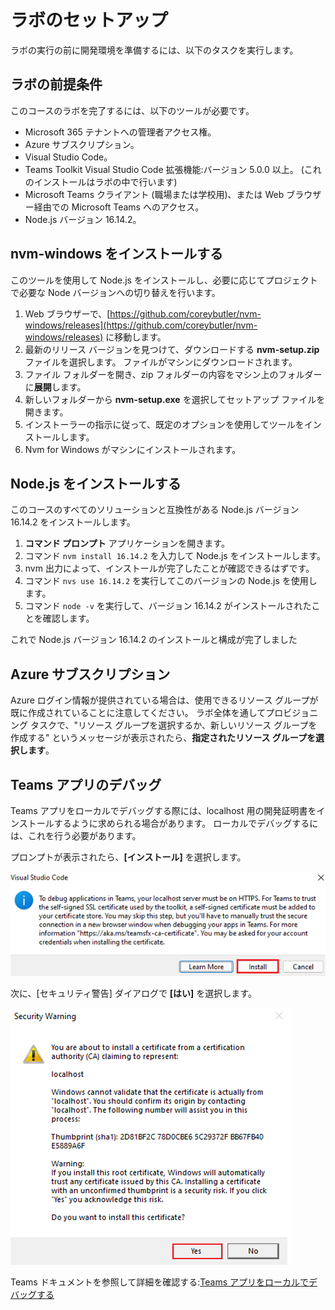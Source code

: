 # ラボのセットアップ

ラボの実行の前に開発環境を準備するには、以下のタスクを実行します。

## ラボの前提条件

このコースのラボを完了するには、以下のツールが必要です。

- Microsoft 365 テナントへの管理者アクセス権。
- Azure サブスクリプション。
- Visual Studio Code。
- Teams Toolkit Visual Studio Code 拡張機能:バージョン 5.0.0 以上。 (これのインストールはラボの中で行います)
- Microsoft Teams クライアント (職場または学校用)、または Web ブラウザー経由での Microsoft Teams へのアクセス。
- Node.js バージョン 16.14.2。

## nvm-windows をインストールする

このツールを使用して Node.js をインストールし、必要に応じてプロジェクトで必要な Node バージョンへの切り替えを行います。

1. Web ブラウザーで、[https://github.com/coreybutler/nvm-windows/releases](https://github.com/coreybutler/nvm-windows/releases) に移動します。
2. 最新のリリース バージョンを見つけて、ダウンロードする **nvm-setup.zip** ファイルを選択します。  ファイルがマシンにダウンロードされます。
3. ファイル フォルダーを開き、zip フォルダーの内容をマシン上のフォルダーに**展開**します。
4. 新しいフォルダーから **nvm-setup.exe** を選択してセットアップ ファイルを開きます。
5. インストーラーの指示に従って、既定のオプションを使用してツールをインストールします。
6. Nvm for Windows がマシンにインストールされます。

## Node.js をインストールする

このコースのすべてのソリューションと互換性がある Node.js バージョン 16.14.2 をインストールします。

1. **コマンド プロンプト** アプリケーションを開きます。
2. コマンド `nvm install 16.14.2` を入力して Node.js をインストールします。
3. nvm 出力によって、インストールが完了したことが確認できるはずです。
4. コマンド `nvs use 16.14.2` を実行してこのバージョンの Node.js を使用します。
5. コマンド `node -v` を実行して、バージョン 16.14.2 がインストールされたことを確認します。

これで Node.js バージョン 16.14.2 のインストールと構成が完了しました

## Azure サブスクリプション

Azure ログイン情報が提供されている場合は、使用できるリソース グループが既に作成されていることに注意してください。  ラボ全体を通してプロビジョニング タスクで、"リソース グループを選択するか、新しいリソース グループを作成する" というメッセージが表示されたら、**指定されたリソース グループを選択します**。

## Teams アプリのデバッグ

Teams アプリをローカルでデバッグする際には、localhost 用の開発証明書をインストールするように求められる場合があります。  ローカルでデバッグするには、これを行う必要があります。

プロンプトが表示されたら、**[インストール]** を選択します。

![開発証明書をインストールするためのプロンプトのスクリーンショット。](../../media/install-certificate.png)

次に、[セキュリティ警告] ダイアログで **[はい]** を選択します。

![セキュリティ ダイアログのスクリーンショット。](../../media/development-certificate.png)

Teams ドキュメントを参照して詳細を確認する:[Teams アプリをローカルでデバッグする](https://learn.microsoft.com/microsoftteams/platform/toolkit/debug-local?tabs=Windows&pivots=visual-studio-code-v5)

